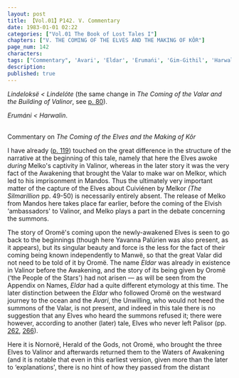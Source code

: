 ```yaml
---
layout: post
title: 【Vol.01】P142. V. Commentary
date: 1983-01-01 02:22
categories: ["Vol.01 The Book of Lost Tales I"]
chapters: ["V. THE COMING OF THE ELVES AND THE MAKING OF KÔR"]
page_num: 142
characters: 
tags: ["Commentary", 'Avari', 'Eldar', 'Erumańi', 'Gim-Githil', 'Harwalin', 'Lindeloksë', 'Lindelótë', 'Mandos', 'Manwë', 'Melko', 'Melkor', 'Nornorë', 'Oromë', 'Palisor', 'Palúrien', 'Silmarillion, The', 'Tindriel', 'Timoglin', 'Tinwë']
description: 
published: true
---
```


<I>Lindeloksë   < Lindelóte</I> (the same change in <I>The Coming of the Valar and the Building of Valinor</I>, see [p. 80]({{site.baseurl}}/vol01-p80)).

<I>Erumáni    < Harwalin</I>.

<BR>
Commentary on <I>The Coming of the Elves and the Making of Kôr</I>

I have already ([p. 119]({{site.baseurl}}/vol01-p119)) touched on the great difference in the structure of the narrative at the beginning of this tale, namely that here the Elves awoke <I>during</I> Melko's captivity in Valinor, whereas in the later story it was the very fact of the Awakening that brought the Valar to make war on Melkor, which led to his imprisonment in Mandos. Thus the ultimately very important matter of the capture of the Elves about Cuiviénen by Melkor <I>(The Silmarillion</I> pp. 49-50) is necessarily entirely absent. The release of Melko from Mandos here takes place far earlier, before the coming of the Elvish ‘ambassadors' to Valinor, and Melko plays a part in the debate concerning the summons.

The story of Oromë's coming upon the newly-awakened Elves is seen to go back to the beginnings (though here Yavanna Palúrien was also present, as it appears), but its singular beauty and force is the less for the fact of their coming being known independently to Manwë, so that the great Valar did not need to be told of it by Oromë. The name <I>Eldar</I> was already in existence in Valinor before the Awakening, and the story of its being given by Oromë (‘the People of the Stars') had not arisen — as will be seen from the Appendix on Names, <I>Eldar</I> had a quite different etymology at this time. The later distinction between the <I>Eldar</I> who followed Oromë on the westward journey to the ocean and the <I>Avari</I>, the Unwilling, who would not heed the summons of the Valar, is not present, and indeed in this tale there is no suggestion that any Elves who heard the summons refused it; there were however, according to another (later) tale, Elves who never left Palisor (pp. [262]({{site.baseurl}}/vol01-p262), [266]({{site.baseurl}}/vol01-p266)).

Here it is Nornorë, Herald of the Gods, not Oromë, who brought the three Elves to Valinor and afterwards returned them to the Waters of Awakening (and it is notable that even in this earliest version, given more than the later to ‘explanations', there is no hint of how they passed from the distant

